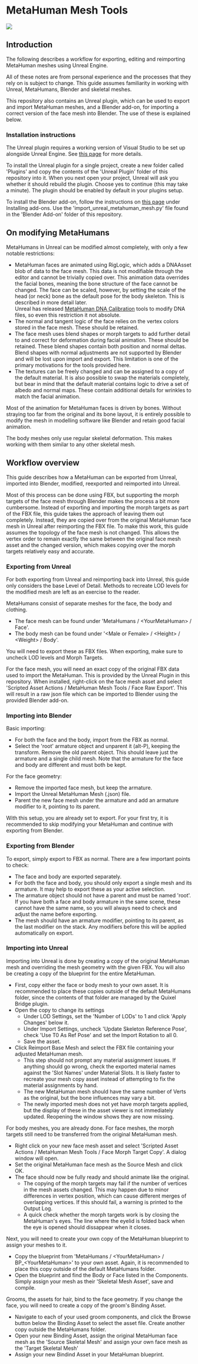 # MetaHuman Mesh Tools

![](/MetaHumanMeshToolsIcon512.jpg)

## Introduction

The following describes a workflow for exporting, editing and reimporting MetaHuman meshes using Unreal Engine.

All of these notes are from personal experience and the processes that they rely on is subject to change. This guide assumes familiarity in working with Unreal, MetaHumans, Blender and skeletal meshes.

This repository also contains an Unreal plugin, which can be used to export and import MetaHuman meshes, and a Blender add-on, for importing a correct version of the face mesh into Blender. The use of these is explained below.

### Installation instructions

The Unreal plugin requires a working version of Visual Studio to be set up alongside Unreal Engine. See [this page](https://docs.unrealengine.com/5.1/en-US/setting-up-visual-studio-development-environment-for-cplusplus-projects-in-unreal-engine/) for more details.

To install the Unreal plugin for a single project, create a new folder called 'Plugins' and copy the contents of the 'Unreal Plugin' folder of this repository into it. When you next open your project, Unreal will ask you whether it should rebuild the plugin. Choose yes to continue (this may take a minute). The plugin should be enabled by default in your plugins setup.

To install the Blender add-on, follow the instructions on [this page](https://docs.blender.org/manual/en/latest/editors/preferences/addons.html) under Installing add-ons. Use the 'import_unreal_metahuman_mesh.py' file found in the 'Blender Add-on' folder of this repository.

## On modifying MetaHumans

MetaHumans in Unreal can be modified almost completely, with only a few notable restrictions:
- MetaHuman faces are animated using RigLogic, which adds a DNAAsset blob of data to the face mesh. This data is not modifiable through the editor and cannot be trivially copied over. This animation data overrides the facial bones, meaning the bone structure of the face cannot be changed. The face can be scaled, however, by setting the scale of the head (or neck) bone as the default pose for the body skeleton. This is described in more detail later.  
Unreal has released [MetaHuman DNA Calibration](https://github.com/EpicGames/MetaHuman-DNA-Calibration) tools to modify DNA files, so even this restriction it not absolute.
- The normal and tangent logic of the face relies on the vertex colors stored in the face mesh. These should be retained.
- The face mesh uses blend shapes or morph targets to add further detail to and correct for deformation during facial animation. These should be retained. These blend shapes contain both position and normal deltas. Blend shapes with normal adjustments are not supported by Blender and will be lost upon import and export. This limitation is one of the primary motivations for the tools provided here.
- The textures can be freely changed and can be assigned to a copy of the default material. It is also possible to swap the materials completely, but bear in mind that the default material contains logic to drive a set of albedo and normal maps. These contain additional details for wrinkles to match the facial animation.

Most of the animation for MetaHuman faces is driven by bones. Without straying too far from the original and its bone layout, it is entirely possible to modify the mesh in modelling software like Blender and retain good facial animation.

The body meshes only use regular skeletal deformation. This makes working with them similar to any other skeletal mesh.

## Workflow overview

This guide describes how a MetaHuman can be exported from Unreal, imported into Blender, modified, reexported and reimported into Unreal.

Most of this process can be done using FBX, but supporting the morph targets of the face mesh through Blender makes the process a bit more cumbersome. Instead of exporting and importing the morph targets as part of the FBX file, this guide takes the approach of leaving them out completely. Instead, they are copied over from the original MetaHuman face mesh in Unreal after reimporting the FBX file. To make this work, this guide assumes the topology of the face mesh is not changed. This allows the vertex order to remain exactly the same between the original face mesh asset and the changed version, which makes copying over the morph targets relatively easy and accurate.

### Exporting from Unreal

For both exporting from Unreal and reimporting back into Unreal, this guide only considers the base Level of Detail. Methods to recreate LOD levels for the modified mesh are left as an exercise to the reader.

MetaHumans consist of separate meshes for the face, the body and clothing.
- The face mesh can be found under 'MetaHumans / \<YourMetaHuman\> / Face'.
- The body mesh can be found under '\<Male or Female\> / \<Height\> / \<Weight\> / Body'.

You will need to export these as FBX files. When exporting, make sure to uncheck LOD levels and Morph Targets.

For the face mesh, you will need an exact copy of the original FBX data used to import the MetaHuman. This is provided by the Unreal Plugin in this repository. When installed, right-click on the face mesh asset and select 'Scripted Asset Actions / MetaHuman Mesh Tools / Face Raw Export'. This will result in a raw json file which can be imported to Blender using the provided Blender add-on.

### Importing into Blender

Basic importing:

- For both the face and the body, import from the FBX as normal.
- Select the 'root' armature object and unparent it (alt-P), keeping the transform. Remove the old parent object. This should leave just the armature and a single child mesh. Note that the armature for the face and body are different and must both be kept.

For the face geometry:

- Remove the imported face mesh, but keep the armature.
- Import the Unreal MetaHuman Mesh (.json) file.
- Parent the new face mesh under the armature and add an armature modifier to it, pointing to its parent.

With this setup, you are already set to export. For your first try, it is recommended to skip modifying your MetaHuman and continue with exporting from Blender.

### Exporting from Blender

To export, simply export to FBX as normal. There are a few important points to check:
- The face and body are exported separately.
- For both the face and body, you should only export a single mesh and its armature. It may help to export these as your active selection.
- The armature object should not have a parent and must be named 'root'. If you have both a face and body armature in the same scene, these cannot have the same name, so you will always need to check and adjust the name before exporting.
- The mesh should have an armature modifier, pointing to its parent, as the last modifier on the stack. Any modifiers before this will be applied automatically on export.

### Importing into Unreal

Importing into Unreal is done by creating a copy of the original MetaHuman mesh and overriding the mesh geometry with the given FBX. You will also be creating a copy of the blueprint for the entire MetaHuman.
- First, copy either the face or body mesh to your own asset. It is recommended to place these copies outside of the default MetaHumans folder, since the contents of that folder are managed by the Quixel Bridge plugin.
- Open the copy to change its settings
  - Under LOD Settings, set the 'Number of LODs' to 1 and click 'Apply Changes' below it.
  - Under Import Settings, uncheck 'Update Skeleton Reference Pose', check 'Use T0 As Ref Pose' and set the Import Rotation to all 0.
  - Save the asset.
- Click Reimport Base Mesh and select the FBX file containing your adjusted MetaHuman mesh.
  - This step should not prompt any material assignment issues. If anything should go wrong, check the exported material names against the 'Slot Names' under Material Slots. It is likely faster to recreate your mesh copy asset instead of attempting to fix the material assignments by hand.
  - The new MetaHuman mesh should have the same number of Verts as the original, but the bone influences may vary a bit.
  - The newly imported mesh does not yet have morph targets applied, but the display of these in the asset viewer is not immediately updated. Reopening the window shows they are now missing.
  
For body meshes, you are already done. For face meshes, the morph targets still need to be transferred from the original MetaHuman mesh.
- Right click on your new face mesh asset and select 'Scripted Asset Actions / MetaHuman Mesh Tools / Face Morph Target Copy'. A dialog window will open.
- Set the original MetaHuman face mesh as the Source Mesh and click OK.
- The face should now be fully ready and should animate like the original.
  - The copying of the morph targets may fail if the number of vertices in the mesh assets changed. This may happen due to minor differences in vertex position, which can cause different merges of overlapping vertices. If this should fail, a warning is printed to the Output Log.
  - A quick check whether the morph targets work is by closing the MetaHuman's eyes. The line where the eyelid is folded back when the eye is opened should dissappear when it closes.
  
Next, you will need to create your own copy of the MetaHuman blueprint to assign your meshes to it.
- Copy the blueprint from 'MetaHumans / \<YourMetaHuman\> / BP_\<YourMetaHuman\>' to your own asset. Again, it is recommended to place this copy outside of the default MetaHumans folder.
- Open the blueprint and find the Body or Face listed in the Components. Simply assign your mesh as their 'Skeletal Mesh Asset', save and compile.

Grooms, the assets for hair, bind to the face geometry. If you change the face, you will need to create a copy of the groom's Binding Asset.
- Navigate to each of your used groom components, and click the Browse button below the Binding Asset to select the asset file. Create another copy outside the MetaHumans folder.
- Open your new Binding Asset, assign the original MetaHuman face mesh as the 'Source Skeletal Mesh' and assign your own face mesh as the 'Target Skeletal Mesh'
- Assign your new Bindind Asset in your MetaHuman blueprint.